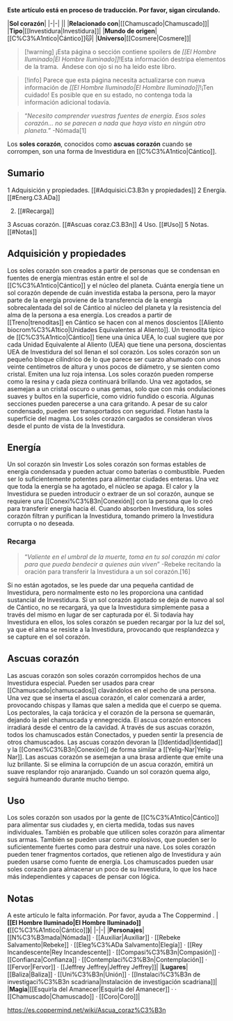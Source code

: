 **Este artículo está en proceso de traducción. Por favor, sigan circulando.**


|**Sol corazón**|
|-|-|
||
|**Relacionado con**|[[Chamuscado\|Chamuscado]]|
|**Tipo**|[[Investidura\|Investidura]]|
|**Mundo de origen**|[[C%C3%A1ntico\|Cántico]]🐱︎|
|**Universo**|[[Cosmere\|Cosmere]]|

> [!warning] ¡Esta página o sección contiene spoilers de *[[El Hombre Iluminado\|El Hombre Iluminado]]*!Esta información destripa elementos de la trama.  Ándese con ojo si no ha leido este libro.

> [!info] Parece que esta página necesita actualizarse con nueva información de *[[El Hombre Iluminado\|El Hombre Iluminado]]*!¡Ten cuidado! Es posible que en su estado, no contenga toda la información adicional todavía.

>“*Necesito comprender vuestras fuentes de energía. Esos soles corazón… no se parecen a nada que haya visto en ningún otro planeta.*”
\-Nómada[1]


Los **soles corazón**, conocidos como **ascuas corazón** cuando se corrompen, son una forma de Investidura en [[C%C3%A1ntico\|Cántico]].

## Sumario

1 Adquisición y propiedades. [[#Adquisici.C3.B3n y propiedades]] 
2 Energía. [[#Energ.C3.ADa]] 

2. [[#Recarga]] 


3 Ascuas corazón. [[#Ascuas coraz.C3.B3n]] 
4 Uso. [[#Uso]] 
5 Notas. [[#Notas]] 


## Adquisición y propiedades
Los soles corazón son creados a partir de personas que se condensan en fuentes de energía mientras están entre el sol de [[C%C3%A1ntico\|Cántico]] y el núcleo del planeta. Cuánta energía tiene un sol corazón depende de cuán investida estaba la persona, pero la mayor parte de la energía proviene de la transferencia de la energía sobrecalentada del sol de Cántico al núcleo del planeta y la resistencia del alma de la persona a esa energía. Los creados a partir de [[Treno\|trenoditas]] en Cántico se hacen con al menos doscientos [[Aliento biocrom%C3%A1tico\|Unidades Equivalentes al Aliento]]. Un trenodita típico de [[C%C3%A1ntico\|Cántico]] tiene una única UEA, lo cual sugiere que por cada Unidad Equivalente al Aliento (UEA) que tiene una persona, doscientas UEA de Investidura del sol llenan el sol corazón.
Los soles corazón son un pequeño bloque cilíndrico de lo que parece ser cuarzo ahumado con unos veinte centímetros de altura y unos pocos de diámetro, y se sienten como cristal. Emiten una luz roja intensa. Los soles corazón pueden romperse como la resina y cada pieza continuará brillando. Una vez agotados, se asemejan a un cristal oscuro o unas gemas, solo que con más ondulaciones suaves y bultos en la superficie, como vidrio fundido o escoria. Algunas secciones pueden parecerse a una cara gritando. A pesar de su calor condensado, pueden ser transportados con seguridad. Flotan hasta la superficie del magma. Los soles corazón cargados se consideran vivos desde el punto de vista de la Investidura.

## Energía
  Un sol corazón sin Investir
Los soles corazón son formas estables de energía condensada y pueden actuar como baterías o combustible. Pueden ser lo suficientemente potentes para alimentar ciudades enteras. Una vez que toda la energía se ha agotado, el núcleo se apaga.
El calor y la Investidura se pueden introducir o extraer de un sol corazón, aunque se requiere una [[Conexi%C3%B3n\|Conexión]] con la persona que lo creó para transferir energía hacia él.
Cuando absorben Investidura, los soles corazón filtran y purifican la Investidura, tomando primero la Investidura corrupta o no deseada.

### Recarga
>“*Valiente en el umbral de la muerte, toma en tu sol corazón mi calor para que pueda bendecir a quienes aún viven*”
\-Rebeke recitando la oración para transferir la Investidura a un sol corazón.[16]


Si no están agotados, se les puede dar una pequeña cantidad de Investidura, pero normalmente esto no les proporciona una cantidad sustancial de Investidura. Si un sol corazón agotado se deja de nuevo al sol de Cántico, no se recargará, ya que la Investidura simplemente pasa a través del mismo en lugar de ser capturada por él. Si todavía hay Investidura en ellos, los soles corazón se pueden recargar por la luz del sol, ya que el alma se resiste a la Investidura, provocando que resplandezca y se capture en el sol corazón.

## Ascuas corazón
Las ascuas corazón son soles corazón corrompidos hechos de una Investidura especial. Pueden ser usados para crear [[Chamuscado\|chamuscados]] clavándolos en el pecho de una persona. Una vez que se inserta el ascua corazón, el calor comenzará a arder, provocando chispas y llamas que salen a medida que el cuerpo se quema. Los pectorales, la caja torácica y el corazón de la persona se quemarán, dejando la piel chamuscada y ennegrecida. El ascua corazón entonces irradiará desde el centro de la cavidad. A través de sus ascuas corazón, todos los chamuscados están Conectados, y pueden sentir la presencia de otros chamuscados. Las ascuas corazón devoran la [[Identidad\|Identidad]] y la [[Conexi%C3%B3n\|Conexión]] de forma similar a [[Yelig-Nar\|Yelig-Nar]].
Las ascuas corazón se asemejan a una brasa ardiente que emite una luz brillante. Si se elimina la corrupción de un ascua corazón, emitirá un suave resplandor rojo anaranjado. Cuando un sol corazón quema algo, seguirá humeando durante mucho tiempo.

## Uso
Los soles corazón son usados por la gente de [[C%C3%A1ntico\|Cántico]] para alimentar sus ciudades y, en cierta medida, todas sus naves individuales. También es probable que utilicen soles corazón para alimentar sus armas. También se pueden usar como explosivos, que pueden ser lo suficientemente fuertes como para destruir una nave.
Los soles corazón pueden tener fragmentos cortados, que retienen algo de Investidura y aún pueden usarse como fuente de energía. Los chamuscados pueden usar soles corazón para almacenar un poco de su Investidura, lo que los hace más independientes y capaces de pensar con lógica.

## Notas

A este artículo le falta información. Por favor, ayuda a The Coppermind .
|**[[El Hombre Iluminado\|El Hombre Iluminado]] (**[[C%C3%A1ntico\|Cántico]]**)**|
|-|-|
|**Personajes**|[[N%C3%B3mada\|Nómada]] · [[Auxiliar\|Auxiliar]] · [[Rebeke Salvamento\|Rebeke]] · [[Eleg%C3%ADa Salvamento\|Elegía]] · [[Rey Incandescente\|Rey Incandescente]] · [[Compasi%C3%B3n\|Compasión]] · [[Confianza\|Confianza]] · [[Contemplaci%C3%B3n\|Contemplación]] · [[Fervor\|Fervor]] · [[Jeffrey Jeffrey\|Jeffrey Jeffrey]]|
|**Lugares**|[[Baliza\|Baliza]] · [[Uni%C3%B3n\|Unión]] · [[Instalaci%C3%B3n de investigaci%C3%B3n scadriana\|Instalación de investigación scadriana]]|
|**Magia**|[[Esquirla del Amanecer\|Esquirla del Amanecer]] ·  · [[Chamuscado\|Chamuscado]] · [[Coro\|Coro]]|



https://es.coppermind.net/wiki/Ascua_coraz%C3%B3n